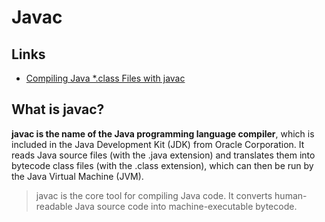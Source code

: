 # Javac

## Links

- [Compiling Java \*.class Files with javac](https://www.baeldung.com/javac)

## What is javac?

**javac is the name of the Java programming language compiler**, which is included in the Java Development Kit (JDK) from Oracle Corporation. It reads Java source files (with the .java extension) and translates them into bytecode class files (with the .class extension), which can then be run by the Java Virtual Machine (JVM).

> javac is the core tool for compiling Java code. It converts human-readable Java source code into machine-executable bytecode.
